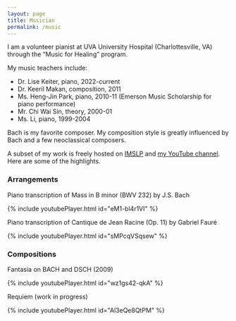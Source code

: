 ```yaml
---
layout: page
title: Musician
permalink: /music
---
```


I am a volunteer pianist at UVA University Hospital (Charlottesville, VA) through the “Music for Healing” program.

My music teachers include:
- Dr. Lise Keiter, piano, 2022-current
- Dr. Keeril Makan, composition, 2011
- Ms. Heng-Jin Park, piano, 2010-11 (Emerson Music Scholarship for piano performance)
- Mr. Chi Wai Sin, theory, 2000-01
- Ms. Li, piano, 1999-2004

Bach is my favorite composer. My composition style is greatly influenced by Bach and a few neoclassical composers.

A subset of my work is freely hosted on [IMSLP](https://imslp.org/wiki/Category:Sun,_Ruoshi) and [my YouTube channel](https://www.youtube.com/c/RuoshiSun). Here are some of the highlights.

### Arrangements

Piano transcription of Mass in B minor (BWV 232) by J.S. Bach

{% include youtubePlayer.html id="eM1-bl4r1VI" %}

Piano transcription of Cantique de Jean Racine (Op. 11) by Gabriel Fauré

{% include youtubePlayer.html id="sMPcqVSqsew" %}

### Compositions

Fantasia on BACH and DSCH (2009)

{% include youtubePlayer.html id="wz1gs42-qkA" %}

Requiem (work in progress)

{% include youtubePlayer.html id="Al3eQe8QtPM" %}
